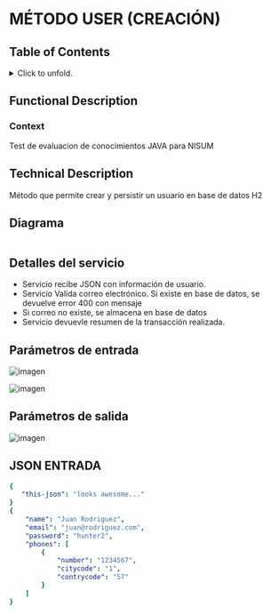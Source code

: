 #   MÉTODO USER (CREACIÓN)
## Table of Contents
<p>
<details>
<summary>Click to unfold.</summary>

[[_TOC_]]

</details>
</p>

## Functional Description
### Context
Test de evaluacion de conocimientos JAVA para NISUM

## Technical Description
Método que permite crear y persistir un usuario en base de datos H2

## Diagrama
```

```

## Detalles del servicio
- Servicio recibe JSON con información de usuario.
- Servicio Valida correo electrónico. Si existe en base de datos, se devuelve error 400 con mensaje
- Si correo no existe, se almacena en base de datos
- Servicio devuevle resumen de la transacción realizada.

## Parámetros de entrada

![imagen](https://github.com/hulloamartinez/eval-nisum/assets/5367860/cfcc61c0-aff6-4400-8507-83bcc7ca698a)

![imagen](https://github.com/hulloamartinez/eval-nisum/assets/5367860/fbe56e47-f2a1-41e4-aa07-5443979fbc06)

## Parámetros de salida

![imagen](https://github.com/hulloamartinez/eval-nisum/assets/5367860/aef87de3-6e93-4398-a3e3-ac485694cbcb)

## JSON ENTRADA

```yaml
{
   "this-json": "looks awesome..."
}
{
    "name": "Juan Rodriguez",
    "email": "juan@rodriguez.com",
    "password": "hunter2",
    "phones": [
        {
            "number": "1234567",
            "citycode": "1",
            "contrycode": "57"
        }
    ]
}
```
